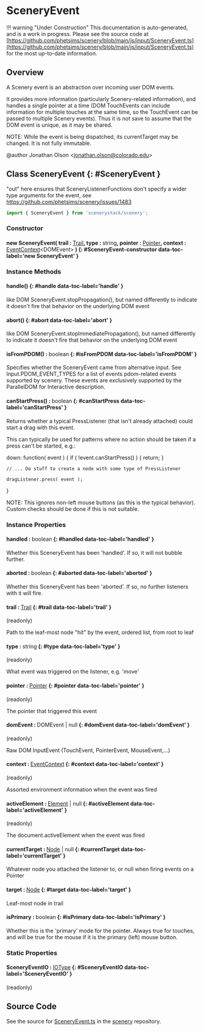 # SceneryEvent

!!! warning "Under Construction"
    This documentation is auto-generated, and is a work in progress. Please see the source code at
    [https://github.com/phetsims/scenery/blob/main/js/input/SceneryEvent.ts](https://github.com/phetsims/scenery/blob/main/js/input/SceneryEvent.ts) for the most up-to-date information.

## Overview

A Scenery event is an abstraction over incoming user DOM events.

It provides more information (particularly Scenery-related information), and handles a single pointer at a time
(DOM TouchEvents can include information for multiple touches at the same time, so the TouchEvent can be passed to
multiple Scenery events). Thus it is not save to assume that the DOM event is unique, as it may be shared.

NOTE: While the event is being dispatched, its currentTarget may be changed. It is not fully immutable.

@author Jonathan Olson &lt;jonathan.olson@colorado.edu&gt;

## Class SceneryEvent {: #SceneryEvent }


"out" here ensures that SceneryListenerFunctions don't specify a wider type arguments for the event, see  https://github.com/phetsims/scenery/issues/1483

```js
import { SceneryEvent } from 'scenerystack/scenery';
```
### Constructor

#### new SceneryEvent( trail : <span style="font-weight: 400;">[Trail](../scenery/Trail.md)</span>, type : <span style="font-weight: 400;"><span style="color: hsla(calc(var(--md-hue) + 180deg),80%,40%,1);">string</span></span>, pointer : <span style="font-weight: 400;">[Pointer](../scenery/Pointer.md)</span>, context : <span style="font-weight: 400;">[EventContext](../scenery/EventContext.md)&lt;DOMEvent&gt;</span> ) {: #SceneryEvent-constructor data-toc-label='new SceneryEvent' }

### Instance Methods

#### handle() {: #handle data-toc-label='handle' }

like DOM SceneryEvent.stopPropagation(), but named differently to indicate it doesn't fire that behavior on the underlying DOM event

#### abort() {: #abort data-toc-label='abort' }

like DOM SceneryEvent.stopImmediatePropagation(), but named differently to indicate it doesn't fire that behavior on the underlying DOM event

#### isFromPDOM() : <span style="font-weight: 400;"><span style="color: hsla(calc(var(--md-hue) + 180deg),80%,40%,1);">boolean</span></span> {: #isFromPDOM data-toc-label='isFromPDOM' }

Specifies whether the SceneryEvent came from alternative input. See Input.PDOM_EVENT_TYPES for a list of events
pdom-related events supported by scenery. These events are exclusively supported by the ParallelDOM for Interactive
description.

#### canStartPress() : <span style="font-weight: 400;"><span style="color: hsla(calc(var(--md-hue) + 180deg),80%,40%,1);">boolean</span></span> {: #canStartPress data-toc-label='canStartPress' }

Returns whether a typical PressListener (that isn't already attached) could start a drag with this event.

This can typically be used for patterns where no action should be taken if a press can't be started, e.g.:

  down: function( event ) {
    if ( !event.canStartPress() ) { return; }

    // ... Do stuff to create a node with some type of PressListener

    dragListener.press( event );
  }

NOTE: This ignores non-left mouse buttons (as this is the typical behavior). Custom checks should be done if this
      is not suitable.

### Instance Properties

#### handled : <span style="font-weight: 400;"><span style="color: hsla(calc(var(--md-hue) + 180deg),80%,40%,1);">boolean</span></span> {: #handled data-toc-label='handled' }

Whether this SceneryEvent has been 'handled'. If so, it will not bubble further.

#### aborted : <span style="font-weight: 400;"><span style="color: hsla(calc(var(--md-hue) + 180deg),80%,40%,1);">boolean</span></span> {: #aborted data-toc-label='aborted' }

Whether this SceneryEvent has been 'aborted'. If so, no further listeners with it will fire.

#### trail : <span style="font-weight: 400;">[Trail](../scenery/Trail.md)</span> {: #trail data-toc-label='trail' }

(readonly)

Path to the leaf-most node "hit" by the event, ordered list, from root to leaf

#### type : <span style="font-weight: 400;"><span style="color: hsla(calc(var(--md-hue) + 180deg),80%,40%,1);">string</span></span> {: #type data-toc-label='type' }

(readonly)

What event was triggered on the listener, e.g. 'move'

#### pointer : <span style="font-weight: 400;">[Pointer](../scenery/Pointer.md)</span> {: #pointer data-toc-label='pointer' }

(readonly)

The pointer that triggered this event

#### domEvent : <span style="font-weight: 400;">DOMEvent | <span style="color: hsla(calc(var(--md-hue) + 180deg),80%,40%,1);">null</span></span> {: #domEvent data-toc-label='domEvent' }

(readonly)

Raw DOM InputEvent (TouchEvent, PointerEvent, MouseEvent,...)

#### context : <span style="font-weight: 400;">[EventContext](../scenery/EventContext.md)</span> {: #context data-toc-label='context' }

(readonly)

Assorted environment information when the event was fired

#### activeElement : <span style="font-weight: 400;">[Element](../nitroglycerin/Element.md) | <span style="color: hsla(calc(var(--md-hue) + 180deg),80%,40%,1);">null</span></span> {: #activeElement data-toc-label='activeElement' }

(readonly)

The document.activeElement when the event was fired

#### currentTarget : <span style="font-weight: 400;">[Node](../scenery/Node.md) | <span style="color: hsla(calc(var(--md-hue) + 180deg),80%,40%,1);">null</span></span> {: #currentTarget data-toc-label='currentTarget' }

Whatever node you attached the listener to, or null when firing events on a Pointer

#### target : <span style="font-weight: 400;">[Node](../scenery/Node.md)</span> {: #target data-toc-label='target' }

Leaf-most node in trail

#### isPrimary : <span style="font-weight: 400;"><span style="color: hsla(calc(var(--md-hue) + 180deg),80%,40%,1);">boolean</span></span> {: #isPrimary data-toc-label='isPrimary' }

Whether this is the 'primary' mode for the pointer. Always true for touches, and will be true
for the mouse if it is the primary (left) mouse button.

### Static Properties

#### SceneryEventIO : <span style="font-weight: 400;">[IOType](../tandem/IOType.md)</span> {: #SceneryEventIO data-toc-label='SceneryEventIO' }

(readonly)



## Source Code

See the source for [SceneryEvent.ts](https://github.com/phetsims/scenery/blob/main/js/input/SceneryEvent.ts) in the [scenery](https://github.com/phetsims/scenery) repository.

